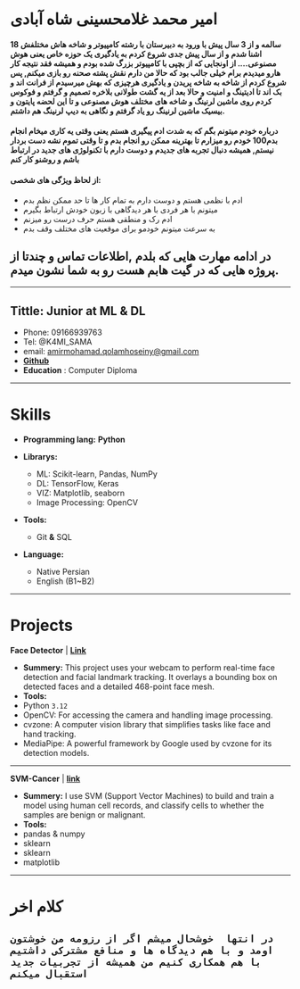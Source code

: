 # __امیر محمد غلامحسینی شاه آبادی__
#### 18 سالمه و از 3 سال پیش با ورود به دبیرستان با رشته کامپیوتر و شاخه هاش مختلفش اشنا شدم  و از سال پیش جدی شروع کردم به یادگیری یک حوزه خاص یعنی هوش مصنوعی.... از اونجایی که از بچپی با کامپیوتر بزرگ شده بودم و همیشه فقد نتیجه کار هارو میدیدم برام خیلی جالب بود که حالا من دارم نقش پشته صحنه رو بازی میکنم, پس شروع کردم از شاخه به شاخه پریدن و یادگیری هرچیزی که بهش میرسیدم از فرانت اند و بک اند تا ادیتینگ و امنیت و حالا  بعد از یه گشت طولانی بلاخره تصمیم و گرفتم  و فوکوس کردم روی ماشین لرنینگ و شاخه های مختلف هوش مصنوعی و تا این لحضه پایتون و بیسیک ماشین لرنینگ رو یاد گرفتم و  نگاهی به دیپ لرنینگ هم داشتم.

#### درباره خودم میتونم بگم که به شدت ادم پیگیری هستم یعنی وقتی یه کاری میخام انجام بدم100 خودم رو میزارم تا بهترینه ممکن رو انجام بدم و تا وقتی تموم نشه دست بردار نیستم, همیشه دنبال تجربه های جدیدم و دوست دارم با تکنولوژی های جدید در ارتباط باشم و روشنو کار کنم
#### از لحاظ ویژگی های شخصی:
 * ادم با نظمی هستم و دوست دارم به تمام کار ها تا حد ممکن نظم بدم
 * میتونم با هر فردی با هر دیدگاهی با زبون خودش ارتباط بگیرم 
 * ادم رک و منطقی هستم حرف درست رو میزنم
 * به سرعت میتونم خودمو برای موقعیت های مختلف وقف بدم

## **در ادامه مهارت هایی که بلدم ,اطلاعات تماس و چندتا از پروژه هایی که در گیت هابم هست رو به شما نشون میدم.**
---

## **Tittle**: Junior at ML & DL

* Phone: 09166939763 
* Tel: @K4MI_SAMA 
* email: amirmohamad.qolamhoseiny@gmail.com 
* [**Github**](https://github.com/Amir-mohamad-Q)
* **Education** : Computer Diploma


---

# __Skills__

*   **Programming lang:** **Python** 

*   **Librarys:**
    *   ML: Scikit-learn, Pandas, NumPy
    *   DL: TensorFlow, Keras
    *   VIZ: Matplotlib, seaborn
    *   Image Processing: OpenCV

*   **Tools:**
    *   Git **&** SQL
*   **Language:**
    * Native Persian
    * English (B1~B2)
---

# **Projects**

**Face Detector** | **[Link](https://github.com/Amir-mohamad-Q/Simple_ML_project/tree/main/Face_Detector)**
* **Summery:** This project uses your webcam to perform real-time face detection and facial landmark tracking. It overlays a bounding box on detected faces and a detailed 468-point face mesh. 
* **Tools:** 
 * Python `3.12`
 * OpenCV: For accessing the camera and handling image processing.
 * cvzone: A computer vision library that simplifies tasks like face and hand tracking.
 * MediaPipe: A powerful framework by Google used by cvzone for its detection models.
---
**SVM-Cancer** | **[link](https://github.com/Amir-mohamad-Q/Simple_ML_project/tree/main/2.4_Lab_SVM)**
* **Summery:** I use SVM (Support Vector Machines) to build and train a model using human cell records, and classify cells to whether the samples are benign or malignant.
* **Tools:**
 * pandas & numpy
 * sklearn
 * sklearn
 * matplotlib
---

# کلام اخر
## `در انتها  خوشحال میشم اگر از رزومه من خوشتون اومد و با هم دیدگاه ها و منافع مشترکی داشتیم با هم همکاری کنیم من همیشه از تجربیات جدید استقبال میکنم`